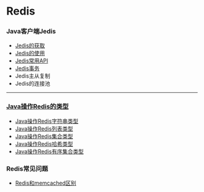 # Redis

### Java客户端Jedis
* [Jedis的获取](https://github.com/Cynaith/Redis/blob/master/src/main/java/com/ly/redis/Jedis/getJedis.md)
* [Jedis的使用](https://github.com/Cynaith/Redis/blob/master/src/main/java/com/ly/redis/Jedis/useJedis.md)
* [Jedis常用API](https://github.com/Cynaith/Redis/blob/master/src/main/java/com/ly/redis/Jedis/apiForJedis.md)
* [Jedis事务](https://github.com/Cynaith/Redis/blob/master/src/main/java/com/ly/redis/Jedis/jedisAffairs.md)
* Jedis主从复制
* Jedis的连接池
---
### [Java操作Redis的类型](https://github.com/Cynaith/Redis/tree/master/src/main/java/com/ly/redis/DataType)
* [Java操作Redis字符串类型](https://github.com/Cynaith/Redis/blob/master/src/main/java/com/ly/redis/DataType/String.md)
* [Java操作Redis列表类型](https://github.com/Cynaith/Redis/blob/master/src/main/java/com/ly/redis/DataType/List.md)
* [Java操作Redis集合类型](https://github.com/Cynaith/Redis/blob/master/src/main/java/com/ly/redis/DataType/Set.md)
* [Java操作Redis哈希类型](https://github.com/Cynaith/Redis/blob/master/src/main/java/com/ly/redis/DataType/Hash.md)
* [Java操作Redis有序集合类型](https://github.com/Cynaith/Redis/blob/master/src/main/java/com/ly/redis/DataType/SortedSet1.md)

### Redis常见问题
* [Redis和memcached区别](https://github.com/Cynaith/Redis/blob/master/src/main/java/com/ly/redis/Base/whyRedis.md)

